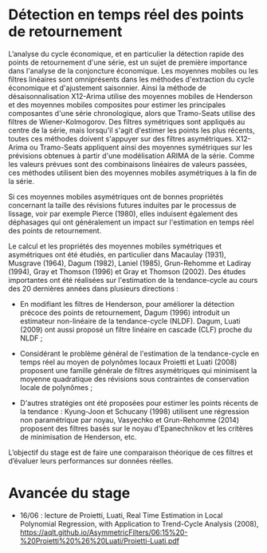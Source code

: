 # Détection en temps réel des points de retournement

L’analyse du cycle économique, et en particulier la détection rapide des points de retournement d'une série, est un sujet de première importance dans l'analyse de la conjoncture économique. Les moyennes mobiles ou les filtres linéaires sont omniprésents dans les méthodes d'extraction du cycle économique et d'ajustement saisonnier. Ainsi la méthode de désaisonnalisation X12-Arima utilise des moyennes mobiles de Henderson et des moyennes mobiles composites pour estimer les principales composantes d'une série chronologique, alors que Tramo-Seats utilise des filtres de Wiener-Kolmogorov. Des filtres symétriques sont appliqués au centre de la série, mais lorsqu'il s'agit d'estimer les points les plus récents, toutes ces méthodes doivent s'appuyer sur des filtres asymétriques. X12-Arima ou Tramo-Seats appliquent ainsi des moyennes symétriques sur les prévisions obtenues à partir d'une modélisation ARIMA de la série. Comme les valeurs prévues sont des combinaisons linéaires de valeurs passées, ces méthodes utilisent bien des moyennes mobiles asymétriques à la fin de la série.

Si ces moyennes mobiles asymétriques ont de bonnes propriétés concernant la taille des révisions futures induites par le processus de lissage, voir par exemple Pierce (1980), elles induisent également des déphasages qui ont généralement un impact sur l'estimation en temps réel des points de retournement.

Le calcul et les propriétés des moyennes mobiles symétriques et asymétriques ont été étudiés, en particulier dans Macaulay (1931), Musgrave (1964), Dagum (1982), Laniel (1985), Grun-Rehomme et Ladiray (1994), Gray et Thomson (1996) et Gray et Thomson (2002). Des études importantes ont été réalisées sur l'estimation de la tendance-cycle au cours des 20 dernières années dans plusieurs directions :

- En modifiant les filtres de Henderson, pour améliorer la détection précoce des points de retournement, Dagum (1996) introduit un estimateur non-linéaire de la tendance-cycle (NLDF). Dagum, Luati (2009) ont aussi proposé un filtre linéaire en cascade (CLF) proche du NLDF ;

- Considérant le problème général de l'estimation de la tendance-cycle en temps réel au moyen de polynômes locaux Proietti et Luati (2008) proposent une famille générale de filtres asymétriques qui minimisent la moyenne quadratique des révisions sous contraintes de conservation locale de polynômes ;

- D'autres stratégies ont été proposées pour estimer les points récents de la tendance : Kyung-Joon et Schucany (1998) utilisent une régression non paramétrique par noyau, Vasyechko et Grun-Rehomme (2014) proposent des filtres basés sur le noyau d'Epanechnikov et les critères de minimisation de Henderson, etc.

L’objectif du stage est de faire une comparaison théorique de ces filtres et d’évaluer leurs performances sur données réelles.

# Avancée du stage

- 16/06 : lecture de Proietti, Luati, Real Time Estimation in Local Polynomial Regression, with Application to Trend-Cycle Analysis (2008), https://aqlt.github.io/AsymmetricFilters/06:15%20-%20Proietti%20%26%20Luati/Proietti-Luati.pdf
